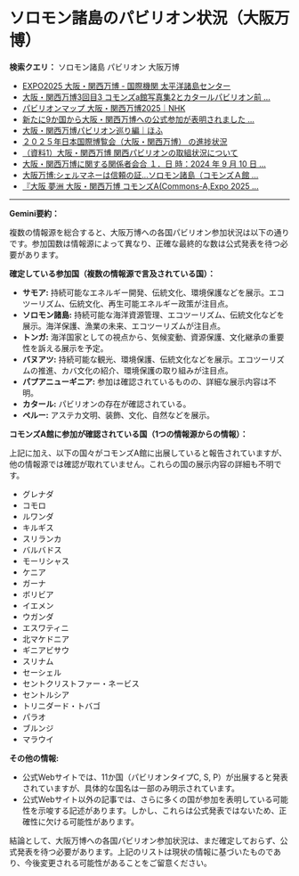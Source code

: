 # ソロモン諸島のパビリオン状況（大阪万博）

**検索クエリ：** ソロモン諸島 パビリオン 大阪万博

- [EXPO2025 大阪・関西万博 - 国際機関 太平洋諸島センター](https://pic.or.jp/featured_word/10255/)
- [大阪・関西万博3回目3 コモンズa館写真集2とカタールパビリオン前 ...](https://ameblo.jp/bomuu/entry-12895014892.html)
- [パビリオンマップ 大阪・関西万博2025｜NHK](https://www3.nhk.or.jp/news/special/osaka_expo/pavilion/)
- [新たに9か国から大阪・関西万博への公式参加が表明されました ...](https://www.expo2025.or.jp/news/news-20220531-01/)
- [大阪・関西万博パビリオン巡り編｜ほふ](https://note.com/matugeya/n/nedf39f8182d6)
- [２０２５年日本国際博覧会（大阪・関西万博） の進捗状況](https://www.cas.go.jp/jp/seisaku/expo_suisin_honbu/kankei_renraku/dai5/siryou1.pdf)
- [（資料1）大阪・関西万博 関西パビリオンの取組状況について](https://www.kouiki-kansai.jp/material/files/group/3/1-170shiryo1.pdf)
- [大阪・関西万博に関する関係者会合 １．日 時：2024 年 9 月 10 日 ...](https://www.cas.go.jp/jp/seisaku/osaka_kansai_banpaku/pdf/r60910_siryou1.pdf)
- [大阪万博:シェルマネーは信頼の証…ソロモン諸島（コモンズＡ館 ...](https://www.yomiuri.co.jp/expo2025/now/20250523-OYO1T50009/)
- [『大阪 夢洲 大阪・関西万博 コモンズA(Commons-A,Expo 2025 ...](https://4travel.jp/travelogue/11979428)


---

**Gemini要約：**

複数の情報源を総合すると、大阪万博への各国パビリオン参加状況は以下の通りです。参加国数は情報源によって異なり、正確な最終的な数は公式発表を待つ必要があります。

**確定している参加国（複数の情報源で言及されている国）：**

* **サモア:**  持続可能なエネルギー開発、伝統文化、環境保護などを展示。エコツーリズム、伝統文化、再生可能エネルギー政策が注目点。
* **ソロモン諸島:** 持続可能な海洋資源管理、エコツーリズム、伝統文化などを展示。海洋保護、漁業の未来、エコツーリズムが注目点。
* **トンガ:** 海洋国家としての視点から、気候変動、資源保護、文化継承の重要性を訴える展示を予定。
* **バヌアツ:** 持続可能な観光、環境保護、伝統文化などを展示。エコツーリズムの推進、カバ文化の紹介、環境保護の取り組みが注目点。
* **パプアニューギニア:** 参加は確認されているものの、詳細な展示内容は不明。
* **カタール:** パビリオンの存在が確認されている。
* **ペルー:** アステカ文明、装飾、文化、自然などを展示。


**コモンズA館に参加が確認されている国（1つの情報源からの情報）：**

上記に加え、以下の国々がコモンズA館に出展していると報告されていますが、他の情報源では確認が取れていません。これらの国の展示内容の詳細も不明です。

* グレナダ
* コモロ
* ルワンダ
* キルギス
* スリランカ
* バルバドス
* モーリシャス
* ケニア
* ガーナ
* ボリビア
* イエメン
* ウガンダ
* エスワティニ
* 北マケドニア
* ギニアビサウ
* スリナム
* セーシェル
* セントクリストファー・ネービス
* セントルシア
* トリニダード・トバゴ
* パラオ
* ブルンジ
* マラウイ


**その他の情報:**

* 公式Webサイトでは、11か国（パビリオンタイプC, S, P）が出展すると発表されていますが、具体的な国名は一部のみ明示されています。
* 公式Webサイト以外の記事では、さらに多くの国が参加を表明している可能性を示唆する記述があります。しかし、これらは公式発表ではないため、正確性に欠ける可能性があります。


結論として、大阪万博への各国パビリオン参加状況は、まだ確定しておらず、公式発表を待つ必要があります。上記のリストは現状の情報に基づいたものであり、今後変更される可能性があることをご留意ください。

